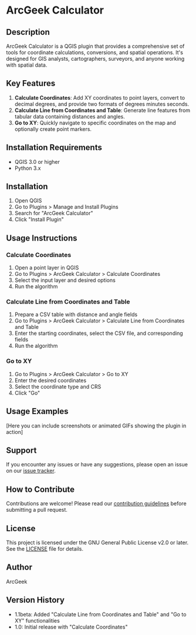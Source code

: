# ArcGeek Calculator

## Description
ArcGeek Calculator is a QGIS plugin that provides a comprehensive set of tools for coordinate calculations, conversions, and spatial operations. It's designed for GIS analysts, cartographers, surveyors, and anyone working with spatial data.

## Key Features
1. **Calculate Coordinates**: Add XY coordinates to point layers, convert to decimal degrees, and provide two formats of degrees minutes seconds.
2. **Calculate Line from Coordinates and Table**: Generate line features from tabular data containing distances and angles.
3. **Go to XY**: Quickly navigate to specific coordinates on the map and optionally create point markers.

## Installation Requirements
- QGIS 3.0 or higher
- Python 3.x

## Installation
1. Open QGIS
2. Go to Plugins > Manage and Install Plugins
3. Search for "ArcGeek Calculator"
4. Click "Install Plugin"

## Usage Instructions

### Calculate Coordinates
1. Open a point layer in QGIS
2. Go to Plugins > ArcGeek Calculator > Calculate Coordinates
3. Select the input layer and desired options
4. Run the algorithm

### Calculate Line from Coordinates and Table
1. Prepare a CSV table with distance and angle fields
2. Go to Plugins > ArcGeek Calculator > Calculate Line from Coordinates and Table
3. Enter the starting coordinates, select the CSV file, and corresponding fields
4. Run the algorithm

### Go to XY
1. Go to Plugins > ArcGeek Calculator > Go to XY
2. Enter the desired coordinates
3. Select the coordinate type and CRS
4. Click "Go"

## Usage Examples
[Here you can include screenshots or animated GIFs showing the plugin in action]

## Support
If you encounter any issues or have any suggestions, please open an issue on our [issue tracker](https://github.com/franzpc/ArcGeekCalculator/issues).

## How to Contribute
Contributions are welcome! Please read our [contribution guidelines](CONTRIBUTING.md) before submitting a pull request.

## License
This project is licensed under the GNU General Public License v2.0 or later. See the [LICENSE](LICENSE) file for details.

## Author
ArcGeek

## Version History
- 1.1beta: Added "Calculate Line from Coordinates and Table" and "Go to XY" functionalities
- 1.0: Initial release with "Calculate Coordinates"